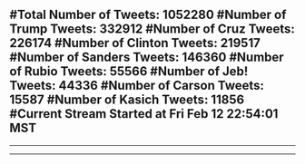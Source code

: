 #Total Number of Tweets: 1052280 
#Number of Trump Tweets: 332912
#Number of Cruz Tweets: 226174
#Number of Clinton Tweets: 219517
#Number of Sanders Tweets: 146360
#Number of Rubio Tweets: 55566
#Number of Jeb! Tweets: 44336
#Number of Carson Tweets: 15587
#Number of Kasich Tweets: 11856
#Current Stream Started at Fri Feb 12 22:54:01 MST
---
---
---
